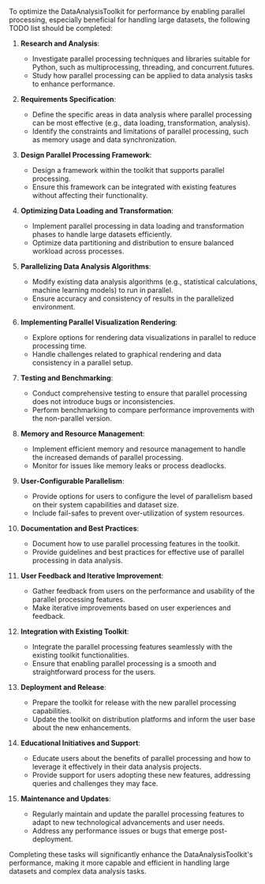 To optimize the DataAnalysisToolkit for performance by enabling parallel processing, especially beneficial for handling large datasets, the following TODO list should be completed:

1. **Research and Analysis**:
   - Investigate parallel processing techniques and libraries suitable for Python, such as multiprocessing, threading, and concurrent.futures.
   - Study how parallel processing can be applied to data analysis tasks to enhance performance.

2. **Requirements Specification**:
   - Define the specific areas in data analysis where parallel processing can be most effective (e.g., data loading, transformation, analysis).
   - Identify the constraints and limitations of parallel processing, such as memory usage and data synchronization.

3. **Design Parallel Processing Framework**:
   - Design a framework within the toolkit that supports parallel processing.
   - Ensure this framework can be integrated with existing features without affecting their functionality.

4. **Optimizing Data Loading and Transformation**:
   - Implement parallel processing in data loading and transformation phases to handle large datasets efficiently.
   - Optimize data partitioning and distribution to ensure balanced workload across processes.

5. **Parallelizing Data Analysis Algorithms**:
   - Modify existing data analysis algorithms (e.g., statistical calculations, machine learning models) to run in parallel.
   - Ensure accuracy and consistency of results in the parallelized environment.

6. **Implementing Parallel Visualization Rendering**:
   - Explore options for rendering data visualizations in parallel to reduce processing time.
   - Handle challenges related to graphical rendering and data consistency in a parallel setup.

7. **Testing and Benchmarking**:
   - Conduct comprehensive testing to ensure that parallel processing does not introduce bugs or inconsistencies.
   - Perform benchmarking to compare performance improvements with the non-parallel version.

8. **Memory and Resource Management**:
   - Implement efficient memory and resource management to handle the increased demands of parallel processing.
   - Monitor for issues like memory leaks or process deadlocks.

9. **User-Configurable Parallelism**:
    - Provide options for users to configure the level of parallelism based on their system capabilities and dataset size.
    - Include fail-safes to prevent over-utilization of system resources.

10. **Documentation and Best Practices**:
    - Document how to use parallel processing features in the toolkit.
    - Provide guidelines and best practices for effective use of parallel processing in data analysis.

11. **User Feedback and Iterative Improvement**:
    - Gather feedback from users on the performance and usability of the parallel processing features.
    - Make iterative improvements based on user experiences and feedback.

12. **Integration with Existing Toolkit**:
    - Integrate the parallel processing features seamlessly with the existing toolkit functionalities.
    - Ensure that enabling parallel processing is a smooth and straightforward process for the users.

13. **Deployment and Release**:
    - Prepare the toolkit for release with the new parallel processing capabilities.
    - Update the toolkit on distribution platforms and inform the user base about the new enhancements.

14. **Educational Initiatives and Support**:
    - Educate users about the benefits of parallel processing and how to leverage it effectively in their data analysis projects.
    - Provide support for users adopting these new features, addressing queries and challenges they may face.

15. **Maintenance and Updates**:
    - Regularly maintain and update the parallel processing features to adapt to new technological advancements and user needs.
    - Address any performance issues or bugs that emerge post-deployment.

Completing these tasks will significantly enhance the DataAnalysisToolkit's performance, making it more capable and efficient in handling large datasets and complex data analysis tasks.